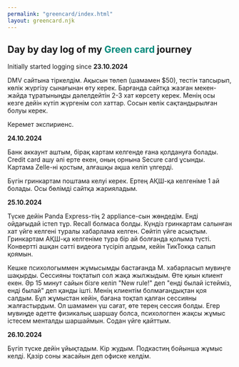```yaml
---
permalink: "greencard/index.html"
layout: greencard.njk
---
```


## Day by day log of my <span style="color:#00897b;">Green card</span> journey

Initially started logging since **23.10.2024**

DMV сайтына тіркелдім. Ақысын төлеп (шамамен $50), тестін тапсырып, көлік жүргізу сынағынан өту керек. Барғанда сайтқа жазған мекен-жайда тұратыныңды дәлелдейтін 2-3 хат көрсету керек. Менің осы кезге дейін күтіп жүргенім сол хаттар. Сосын көлік сақтандырылған болуы керек.

Керемет экспириенс.

**24.10.2024**

Банк аккаунт аштым, бірақ картам келгенде ғана қолдануға болады. Credit card ашу әлі ерте екен, оның орнына Secure card ұсынды. Картама Zelle-ні қостым, алғашқы ақша келіп үлгерді.

Бүгін гринкартам поштама келуі керек. Ертең АҚШ-қа келгеніме 1 ай болады. Осы бөлімді сайтқа жарияладым.

**25.10.2024**

Түске дейін Panda Express-тің 2 appliance-сын жөндедім. Енді ойдағыдай істеп тұр. Recall болмаса болды. Күндіз гринкартам салынған хат үйге келгені туралы хабарлама келген. Сөйтіп үйге асықтым. Гринкартам АҚШ-қа келгеніме тура бір ай болғанда қолыма түсті. Конвертті ашқан сәтті видеоға түсіріп алдым, кейін ТикТокқа салып қоямын.

Кешке психологыммен жұмысымды бастағанда М. хабарласып мувиңге шақырды. Сессияны тоқтатып сол жақа жылжыдым. Өте қиын клиент екен. Әр 15 минут сайын бізге келіп "New rule!" деп "енді былай істейміз, енді былай" деп қанды ішті. Менің клиентім болмағандықтан қоя салдым. Бұл жұмыстан кейін, бағана тоқтап қалған сессияны жалғастырдым. Ол шамамен үш сағат, өте терең сессия болды. Егер мувиңде әдетте физикалық шаршау болса, психологпен жақсы жұмыс істесем менталды шаршаймын. Содан үйге қайттым.

**26.10.2024**

Бүгіп түске дейін ұйықтадым. Кір жудым. Подкастиң бойынша жұмыс келді. Қазір соны жасайын деп офиске келдім.